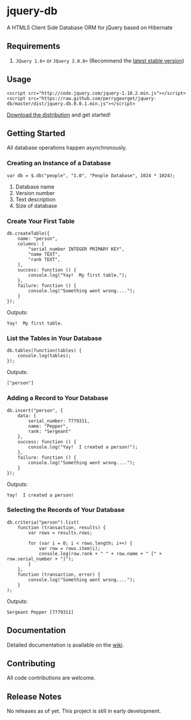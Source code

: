 # jquery-db

A HTML5 Client Side Database ORM for jQuery based on Hibernate

## Requirements

1. `JQuery 1.6+` or `JQuery 2.0.0+` (Recommend the [latest stable version](http://code.jquery.com/))

## Usage

	<script src="http://code.jquery.com/jquery-1.10.2.min.js"></script>
	<script src="https://raw.github.com/perrygeorget/jquery-db/master/dist/jquery.db.0.0.1.min.js"></script>
	
[Download the distribution](https://github.com/perrygeorget/jquery-db/tree/master/dist) and get started!
		
## Getting Started

All database operations happen asynchronously.

### Creating an Instance of a Database

	var db = $.db("people", "1.0", "People Database", 1024 * 1024);

1. Database name
2. Version number
3. Text description
4. Size of database

### Create Your First Table

	db.createTable({
        name: "person",
        columns: [
            "serial_number INTEGER PRIMARY KEY",
            "name TEXT",
            "rank TEXT",
        ],
        success: function () {
        	console.log("Yay!  My first table.");
        },
        failure: function () {
        	console.log("Something went wrong....");
        }
    });
    
Outputs:

	Yay!  My first table.
    
### List the Tables in Your Database

	db.tables(function(tables) {
		console.log(tables);
	});
	
Outputs:

	["person"]
	
### Adding a Record to Your Database

	db.insert("person", {
        data: {
            serial_number: 7779311,
            name: "Pepper",
            rank: "Sergeant"
        },
        success: function () {
        	console.log("Yay!  I created a person!");
        },
        failure: function () {
        	console.log("Something went wrong....");
        }
    });

Outputs:

	Yay!  I created a person!
    
### Selecting the Records of Your Database

	db.criteria("person").list(
        function (transaction, results) {
            var rows = results.rows;
            
			for (var i = 0; i < rows.length; i++) {
            	var row = rows.item(i);
            	console.log(row.rank + " " + row.name + " [" + row.serial_number + "]");
			}
        },
        function (transaction, error) {
        	console.log("Something went wrong....");
        }
    );
    
Outputs:

	Sergeant Pepper [7779311]

## Documentation

Detailed documentation is available on the [wiki](https://github.com/perrygeorget/jquery-db/wiki).

## Contributing

All code contributions are welcome.

## Release Notes

No releases as of yet.  This project is still in early development.